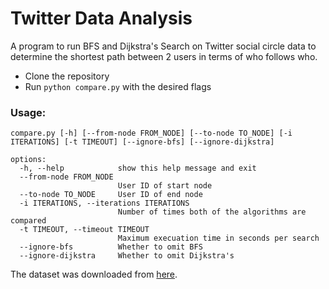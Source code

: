 # Twitter Data Analysis

A program to run BFS and Dijkstra's Search on Twitter social circle data to determine the shortest path between 2 users in terms of who follows who.
- Clone the repository
- Run `python compare.py` with the desired flags

### Usage:

```
compare.py [-h] [--from-node FROM_NODE] [--to-node TO_NODE] [-i ITERATIONS] [-t TIMEOUT] [--ignore-bfs] [--ignore-dijkstra]

options:
  -h, --help            show this help message and exit
  --from-node FROM_NODE
                        User ID of start node
  --to-node TO_NODE     User ID of end node
  -i ITERATIONS, --iterations ITERATIONS
                        Number of times both of the algorithms are compared
  -t TIMEOUT, --timeout TIMEOUT
                        Maximum execuation time in seconds per search
  --ignore-bfs          Whether to omit BFS
  --ignore-dijkstra     Whether to omit Dijkstra's
```

The dataset was downloaded from [here](https://snap.stanford.edu/data/ego-Twitter.html).
